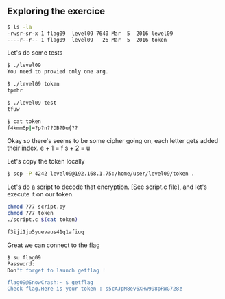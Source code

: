 ## Exploring the exercice

```bash 
$ ls -la
-rwsr-sr-x 1 flag09  level09 7640 Mar  5  2016 level09
----r--r-- 1 flag09  level09   26 Mar  5  2016 token
```

Let's do some tests

```bash 
$ ./level09 
You need to provied only one arg.

$ ./level09 token
tpmhr

$ ./level09 test
tfuw

$ cat token
f4kmm6p|=?p?n??DB?Du{??
```

Okay so there's seems to be some cipher going on, each letter gets added their index. 
e + 1 = f
s + 2 = u 

Let's copy the token locally 

```bash 
$ scp -P 4242 level09@192.168.1.75:/home/user/level09/token .
```

Let's do a script to decode that encryption. [See script.c file], and let's execute it on our token.

```bash 
chmod 777 script.py 
chmod 777 token
./script.c $(cat token)

f3iji1ju5yuevaus41q1afiuq
```

Great we can connect to the flag 
```bash 
$ su flag09
Password: 
Don't forget to launch getflag !

flag09@SnowCrash:~ $ getflag
Check flag.Here is your token : s5cAJpM8ev6XHw998pRWG728z
```









